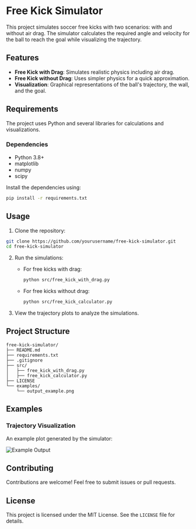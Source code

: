 # Free Kick Simulator

This project simulates soccer free kicks with two scenarios: with and without air drag. The simulator calculates the required angle and velocity for the ball to reach the goal while visualizing the trajectory.

## Features

- **Free Kick with Drag**: Simulates realistic physics including air drag.
- **Free Kick without Drag**: Uses simpler physics for a quick approximation.
- **Visualization**: Graphical representations of the ball's trajectory, the wall, and the goal.

## Requirements

The project uses Python and several libraries for calculations and visualizations.

### Dependencies
- Python 3.8+
- matplotlib
- numpy
- scipy

Install the dependencies using:
```bash
pip install -r requirements.txt
```

## Usage

1. Clone the repository:
```bash
git clone https://github.com/yourusername/free-kick-simulator.git
cd free-kick-simulator
```

2. Run the simulations:
   - For free kicks with drag:
     ```bash
     python src/free_kick_with_drag.py
     ```
   - For free kicks without drag:
     ```bash
     python src/free_kick_calculator.py
     ```

3. View the trajectory plots to analyze the simulations.

## Project Structure
```
free-kick-simulator/
├── README.md
├── requirements.txt
├── .gitignore
├── src/
│   ├── free_kick_with_drag.py
│   ├── free_kick_calculator.py
├── LICENSE
└── examples/
    └── output_example.png
```

## Examples

### Trajectory Visualization

An example plot generated by the simulator:

![Example Output](examples/output_example.png)

## Contributing

Contributions are welcome! Feel free to submit issues or pull requests.

## License

This project is licensed under the MIT License. See the `LICENSE` file for details.

